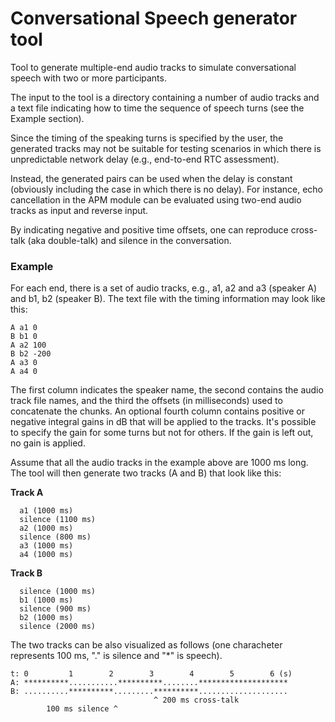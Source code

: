 # Conversational Speech generator tool

Tool to generate multiple-end audio tracks to simulate conversational speech
with two or more participants.

The input to the tool is a directory containing a number of audio tracks and
a text file indicating how to time the sequence of speech turns (see the Example
section).

Since the timing of the speaking turns is specified by the user, the generated
tracks may not be suitable for testing scenarios in which there is unpredictable
network delay (e.g., end-to-end RTC assessment).

Instead, the generated pairs can be used when the delay is constant (obviously
including the case in which there is no delay).
For instance, echo cancellation in the APM module can be evaluated using two-end
audio tracks as input and reverse input.

By indicating negative and positive time offsets, one can reproduce cross-talk
(aka double-talk) and silence in the conversation.

### Example

For each end, there is a set of audio tracks, e.g., a1, a2 and a3 (speaker A)
and b1, b2 (speaker B).
The text file with the timing information may look like this:

```
A a1 0
B b1 0
A a2 100
B b2 -200
A a3 0
A a4 0
```

The first column indicates the speaker name, the second contains the audio track
file names, and the third the offsets (in milliseconds) used to concatenate the
chunks. An optional fourth column contains positive or negative integral gains
in dB that will be applied to the tracks. It's possible to specify the gain for
some turns but not for others. If the gain is left out, no gain is applied.

Assume that all the audio tracks in the example above are 1000 ms long.
The tool will then generate two tracks (A and B) that look like this:

**Track A**
```
  a1 (1000 ms)
  silence (1100 ms)
  a2 (1000 ms)
  silence (800 ms)
  a3 (1000 ms)
  a4 (1000 ms)
```

**Track B**
```
  silence (1000 ms)
  b1 (1000 ms)
  silence (900 ms)
  b2 (1000 ms)
  silence (2000 ms)
```

The two tracks can be also visualized as follows (one characheter represents
100 ms, "." is silence and "*" is speech).

```
t: 0         1        2        3        4        5        6 (s)
A: **********...........**********........********************
B: ..........**********.........**********....................
                                ^ 200 ms cross-talk
        100 ms silence ^
```
